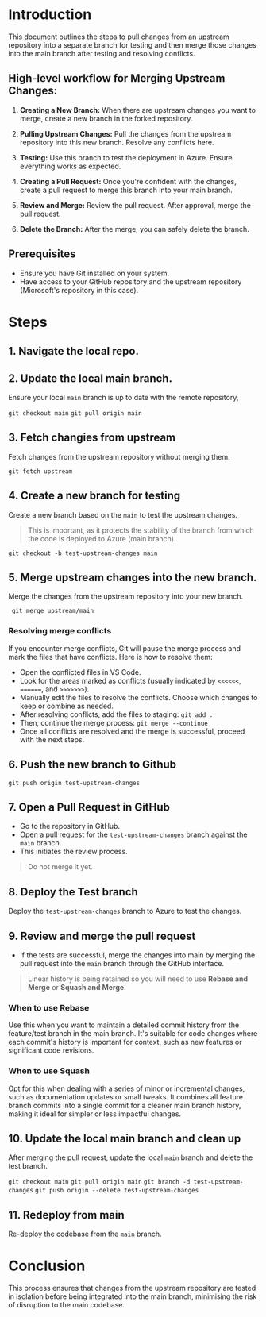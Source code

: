 # Introduction
This document outlines the steps to pull changes from an upstream repository into a separate branch for testing and then merge those changes into the main branch after testing and resolving conflicts.

## High-level workflow for Merging Upstream Changes:

1. **Creating a New Branch:** When there are upstream changes you want to merge, create a new branch in the forked repository.

2. **Pulling Upstream Changes:** Pull the changes from the upstream repository into this new branch. Resolve any conflicts here.

3. **Testing:** Use this branch to test the deployment in Azure. Ensure everything works as expected.

4. **Creating a Pull Request:** Once you're confident with the changes, create a pull request to merge this branch into your main branch.

5. **Review and Merge:** Review the pull request. After approval, merge the pull request.

6. **Delete the Branch:** After the merge, you can safely delete the branch.

## Prerequisites

- Ensure you have Git installed on your system.
- Have access to your GitHub repository and the upstream repository (Microsoft's repository in this case).

# Steps

## 1. Navigate the local repo.

## 2. Update the local main branch.

Ensure your local `main` branch is up to date with the remote repository,

`git checkout main`
`git pull origin main`

## 3. Fetch changies from upstream
Fetch changes from the upstream repository without merging them.

`git fetch upstream`

## 4. Create a new branch for testing

Create a new branch based on the `main` to test the upstream changes.
> This is important, as it protects the stability of the branch from which the code is deployed to Azure (main branch).

`git checkout -b test-upstream-changes main`

## 5. Merge upstream changes into the new branch.

Merge the changes from the upstream repository into your new branch.

` git merge upstream/main`

### Resolving merge conflicts

If you encounter merge conflicts, Git will pause the merge process and mark the files that have conflicts. Here is how to resolve them:

- Open the conflicted files in VS Code.
- Look for the areas marked as conflicts (usually indicated by `<<<<<<`, `======`, and `>>>>>>>`).
- Manually edit the files to resolve the conflicts. Choose which changes to keep or combine as needed.
- After resolving conflicts, add the files to staging:
    `git add .`
- Then, continue the merge process:
    `git merge --continue`
- Once all conflicts are resolved and the merge is successful, proceed with the next steps.

## 6. Push the new branch to Github

`git push origin test-upstream-changes`

## 7. Open a Pull Request in GitHub

- Go to the repository in GitHub.
- Open a pull request for the `test-upstream-changes` branch against the `main` branch.
- This initiates the review process.

> Do not merge it yet.

## 8. Deploy the Test branch

Deploy the `test-upstream-changes` branch to Azure to test the changes.

## 9. Review and merge the pull request

- If the tests are successful, merge the changes into main by merging the pull request into the `main` branch through the GitHub interface.

> Linear history is being retained so you will need to use **Rebase and Merge** or **Squash and Merge**.

### When to use Rebase
Use this when you want to maintain a detailed commit history from the feature/test branch in the main branch. It's suitable for code changes where each commit's history is important for context, such as new features or significant code revisions.

### When to use Squash
Opt for this when dealing with a series of minor or incremental changes, such as documentation updates or small tweaks. It combines all feature branch commits into a single commit for a cleaner main branch history, making it ideal for simpler or less impactful changes.

## 10. Update the local main branch and clean up

After merging the pull request, update the local `main` branch and delete the test branch.

`git checkout main`
`git pull origin main`
`git branch -d test-upstream-changes`
`git push origin --delete test-upstream-changes`

## 11. Redeploy from main

Re-deploy the codebase from the `main` branch.

# Conclusion

This process ensures that changes from the upstream repository are tested in isolation before being integrated into the main branch, minimising the risk of disruption to the main codebase.
